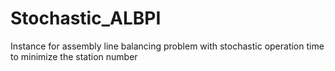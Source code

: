 # Stochastic_ALBPI
Instance for assembly line balancing problem with stochastic operation time to minimize the station number
